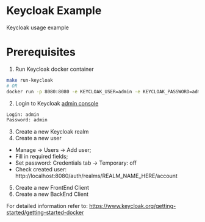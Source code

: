 # Keycloak Example

Keycloak usage example

# Prerequisites

1. Run Keycloak docker container
```sh
make run-keycloak
# OR
docker run -p 8080:8080 -e KEYCLOAK_USER=admin -e KEYCLOAK_PASSWORD=admin quay.io/keycloak/keycloak:14.0.0
```

2. Login to Keycloak [admin console](http://localhost:8080/auth/admin)
```sh
Login: admin
Password: admin
```

3. Create a new Keycloak realm
4. Create a new user
  - Manage -> Users -> Add user;
  - Fill in required fields;
  - Set password: Credentials tab -> Temporary: off
  - Check created user: http://localhost:8080/auth/realms/REALM_NAME_HERE/account

5. Create a new FrontEnd Client
6. Create a new BackEnd Client

For detailed information refer to: https://www.keycloak.org/getting-started/getting-started-docker
